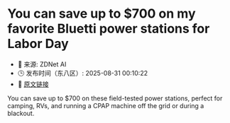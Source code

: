# You can save up to $700 on my favorite Bluetti power stations for Labor Day
- 📅 来源: ZDNet AI
- 🕒 发布时间（东八区）: 2025-08-31 00:10:22
- 🔗 [原文链接](https://www.zdnet.com/article/you-can-save-up-to-700-on-my-favorite-bluetti-power-stations-for-labor-day/)

You can save up to $700 on these field-tested power stations, perfect for camping, RVs, and running a CPAP machine off the grid or during a blackout.